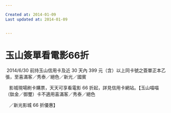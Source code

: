 ```yaml
---

Created at: 2014-01-09
Last updated at: 2014-01-09


---
```


# 玉山簽單看電影66折


 2014/6/30 前持玉山信用卡及近 30 天內 399 元（含）以上同卡號之簽單正本乙張，至喜滿客／秀泰／絕色／新光／國賓

   影城現場刷卡購票，天天可享看電影 66 折起，詳見信用卡網站。【玉山喵喵（鈦金／御璽）卡不適用喜滿客／秀泰／絕色

   ／新光影城 66 折優惠】

